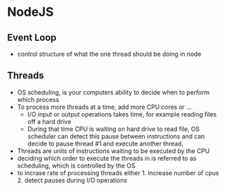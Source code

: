 
# NodeJS

## Event Loop
- control structure of what the one thread should be doing in node


## Threads
- OS scheduling, is your computers ability to decide when to perform which process
- To process more threads at a time, add more CPU cores or ...
  - I/O input or output operations takes time, for example reading files off a hard drive
  - During that time CPU is waiting on hard drive to read file, OS scheduler can 
      detect this pause between instructions and can decide to pause thread #1 and 
      execute another thread, 
- Threads are units of instructions waiting to be executed by the CPU
- deciding which order to execute the threads in is referred to as scheduling, which is controlled by the OS
- to incrase rate of processing threads either 1. increase number of cpus 2. detect pauses during I/O operations

